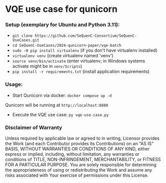 # VQE use case for qunicorn
### Setup (exemplary for Ubuntu and Python 3.11): 
- ``git clone https://github.com/SeQuenC-Consortium/SeQuenC-UseCases.git``
- ``cd SeQuenC-UseCases/2024-qunicorn-paper/vqe-batch``
- ``sudo -H pip install virtualenv`` (if you don't have virtualenv installed)
- ``virtualenv venv`` (create virtualenv named 'venv')
- ``source venv/bin/activate`` (enter virtualenv; in Windows systems activate might be in ``venv/Scripts``)
- ``pip install -r requirements.txt`` (install application requirements)

### Usage:
- Start Qunicorn via docker: ``docker compose up -d``

Qunicorn will be running at ``http://localhost:8080``
- Execute the VQE use case: ``py vqe-use-case.py``


### Disclaimer of Warranty

Unless required by applicable law or agreed to in writing, Licensor provides the Work (and each Contributor provides its Contributions) on an "AS IS" BASIS, WITHOUT WARRANTIES OR CONDITIONS OF ANY KIND, either express or implied, including, without limitation, any warranties or conditions of TITLE, NON-INFRINGEMENT, MERCHANTABILITY, or FITNESS FOR A PARTICULAR PURPOSE. You are solely responsible for determining the appropriateness of using or redistributing the Work and assume any risks associated with Your exercise of permissions under this License.
